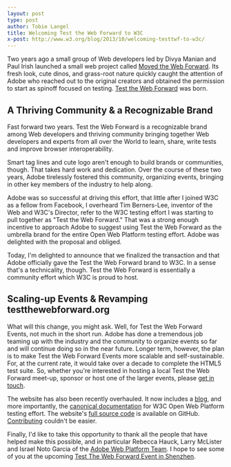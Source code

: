 ```yaml
---
layout: post
type: post
author: Tobie Langel
title: Welcoming Test the Web Forward to W3C
x-post: http://www.w3.org/blog/2013/10/welcoming-testtwf-to-w3c/
---
```


Two years ago a small group of Web developers led by Divya Manian and Paul Irish launched a small web project called [Moved the Web Forward](http://movethewebforward.org). Its fresh look, cute dinos, and grass-root nature quickly caught the attention of Adobe who reached out to the original creators and obtained the permission to start as spinoff focused on testing. [Test the Web Forward](http://testthewebforward.org) was born.

## A Thriving Community & a Recognizable Brand

Fast forward two years. Test the Web Forward is a recognizable brand among Web developers and thriving community bringing together Web developers and experts from all over the World to learn, share, write tests and improve browser interoperability.

Smart tag lines and cute logo aren't enough to build brands or communities, though. That takes hard work and dedication. Over the course of these two years, Adobe tirelessly fostered this community, organizing events, bringing in other key members of the industry to help along.

Adobe was so successful at driving this effort, that little after I joined W3C as a fellow from Facebook, I overheard Tim Berners-Lee, inventor of the Web and W3C's Director, refer to the W3C testing effort I was starting to pull together as "Test the Web Forward." That was a strong enough incentive to approach Adobe to suggest using Test the Web Forward as the umbrella brand for the entire Open Web Platform testing effort. Adobe was delighted with the proposal and obliged.

Today, I'm delighted to announce that we finalized the transaction and that Adobe officially gave the Test the Web Forward brand to W3C. In a sense that's a technicality, though. Test the Web Forward is essentially a community effort which W3C is proud to host.

## Scaling-up Events & Revamping testthewebforward.org 

What will this change, you might ask. Well, for Test the Web Forward Events, not much in the short run. Adobe has done a tremendous job teaming up with the industry and the community to organize events so far and will continue doing so in the near future. Longer term, however, the plan is to  make Test the Web Forward Events more scalable and self-sustainable. For, at the current rate, it would take over a decade to complete the HTML5 test suite. So, whether you're interested in hosting a local Test the Web Forward meet-up, sponsor or host one of the larger events, please [get in touch](mailto:public-testtwf-planning@w3.org).

The website has also been recently overhauled. It now includes a [blog](http://testthewebforward.org/blog/), and more importantly, the [canonical documentation](http://testthewebforward.org/docs/) for W3C Open Web Platform testing effort. The website's [full source code](https://github.com/w3c/testtwf-website/) is available on GitHub. [Contributing](https://github.com/w3c/testtwf-website/blob/gh-pages/CONTRIBUTING.md#grant-of-license) couldn't be easier.

Finally, I'd like to take this opportunity to thank all the people that have helped make this possible, and in particular Rebecca Hauck, Larry McLister and Israel Noto Garcia of the [Adobe Web Platform Team](http://blogs.adobe.com/webplatform/). I hope to see some of you at the upcoming [Test The Web Forward Event in Shenzhen](http://testthewebforward.org/events/2013/shenzhen.html).